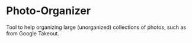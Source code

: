 # Photo-Organizer
 Tool to help organizing large (unorganized) collections of photos, such as from Google Takeout.
